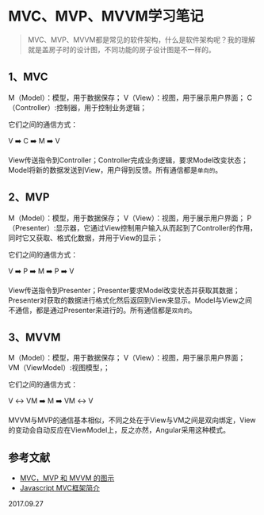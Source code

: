 # MVC、MVP、MVVM学习笔记

>MVC、MVP、MVVM都是常见的软件架构，什么是软件架构呢？我的理解就是盖房子时的设计图，不同功能的房子设计图是不一样的。

## 1、MVC
M（Model）：模型，用于数据保存；
V（View）：视图，用于展示用户界面；
C（Controller）:控制器，用于控制业务逻辑；

它们之间的通信方式：

V :arrow_right: C :arrow_right: M :arrow_right: V

View传送指令到Controller；Controller完成业务逻辑，要求Model改变状态；Model将新的数据发送到View，用户得到反馈。所有通信都是`单向的`。

## 2、MVP
M（Model）：模型，用于数据保存；
V（View）：视图，用于展示用户界面；
P（Presenter）:显示器，它通过View控制用户输入从而起到了Controller的作用，同时它又获取、格式化数据，并用于View的显示；

它们之间的通信方式：

V :arrow_right: P :arrow_right: M :arrow_right: P :arrow_right: V

View传送指令到Presenter；Presenter要求Model改变状态并获取其数据；Presenter对获取的数据进行格式化然后返回到View来显示。Model与View之间不通信，都是通过Presenter来进行的。所有通信都是`双向的`。

## 3、MVVM
M（Model）：模型，用于数据保存；
V（View）：视图，用于展示用户界面；
VM（ViewModel）:视图模型，；

它们之间的通信方式：

V :left_right_arrow: VM :arrow_right: M :arrow_right: VM :left_right_arrow: V

MVVM与MVP的通信基本相似，不同之处在于View与VM之间是双向绑定，View的变动会自动反应在ViewModel上，反之亦然，Angular采用这种模式。

## 参考文献
* [MVC，MVP 和 MVVM 的图示](http://www.ruanyifeng.com/blog/2015/02/mvcmvp_mvvm.html)
* [Javascript MVC框架简介](https://segmentfault.com/a/1190000000607382)

2017.09.27